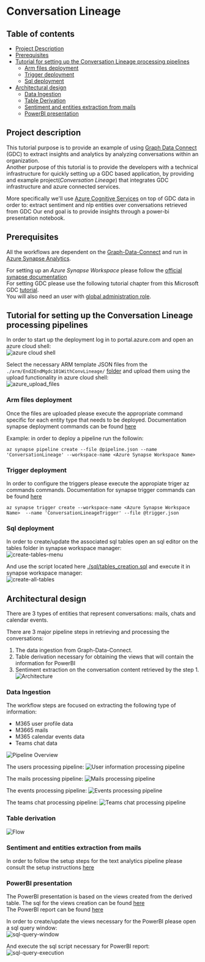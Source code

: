 # Conversation Lineage

## Table of contents
- [Project Description](#project-description)
- [Prerequisites](#prerequisites)
- [Tutorial for setting up the Conversation Lineage processing pipelines](#tutorial-for-setting-up-the-conversation-lineage-processing-pipelines)
    - [Arm files deployment](#arm-files-deployment)
    - [Trigger deployment](#trigger-deployment)
    - [Sql deployment](#sql-deployment)
- [Architectural design](#architectural-design)
    - [Data Ingestion](#data-ingestion)
    - [Table Derivation](#table-derivation)  
    - [Sentiment and entities extraction from mails](#sentiment-and-entities-extraction-from-mails)
    - [PowerBI presentation](#powerbi-presentation)



## Project description
This tutorial purpose is to provide an example of using [Graph Data Connect](https://docs.microsoft.com/en-us/graph/data-connect-concept-overview)
(GDC) to extract insights and analytics by analyzing
conversations within an organization.  
Another purpose of this tutorial is to provide the developers with a technical infrastructure for quickly 
setting up a GDC  based application, by providing and example project(*Conversation Lineage*) 
that integrates GDC infrastructure and azure connected services.

More specifically we'll use [Azure Cognitive Services](https://azure.microsoft.com/en-us/services/cognitive-services/text-analytics/)
on top of GDC data in order to: extract sentiment and nlp entities over conversations retrieved from GDC 
Our end goal is to provide insights through a power-bi presentation notebook.

## Prerequisites

All the workflows are dependent on the [Graph-Data-Connect](https://docs.microsoft.com/en-us/graph/data-connect-concept-overview)
and run in [Azure Synapse Analytics](https://docs.microsoft.com/en-us/azure/synapse-analytics/). 

For setting up an *Azure Synapse Workspace* please follow the [official synapse documentation](https://docs.microsoft.com/en-us/azure/synapse-analytics/get-started-create-workspace)    
For setting GDC please use the following tutorial chapter from this Microsoft GDC [tutorial](https://github.com/microsoftgraph/msgraph-training-dataconnect/blob/master/Lab.md#exercise-1-setup-office-365-tenant-and-enable-microsoft-graph-data-connect).    
You will also need an user with [global administration role](https://docs.microsoft.com/en-us/azure/role-based-access-control/elevate-access-global-admin).  


## Tutorial for setting up the Conversation Lineage processing pipelines

In order to start up the deployment log in to portal.azure.com and open an azure cloud shell:   
![azure cloud shell](./docs/azure_cloud_shell.png)

Select the necessary ARM template JSON files from the `./arm/End2EndMgdc101WithConvLineage/` [folder](./arm/End2EndMgdc101WithConvLineage) and upload them using
the upload functionality in azure cloud shell:   
![azure_upload_files](./docs/azure_upload_files.png)


### Arm files deployment
Once the files are uploaded please execute the appropriate command specific for each entity type that needs to be deployed.
Documentation synapse deployment commands can be found [here](https://docs.microsoft.com/en-us/cli/azure/synapse?view=azure-cli-latest)

Example: in order to deploy a pipeline run the followin:
```shell
az synapse pipeline create --file @pipeline.json --name 'ConversationLineage' --workspace-name <Azure Synapse Workspace Name>
```

### Trigger deployment
In order to configure the triggers please execute the appropiate triger az commands commands.
Documentation for synapse trigger commands can be found [here](https://docs.microsoft.com/en-us/cli/azure/synapse/trigger?view=azure-cli-latest#az-synapse-trigger-create)

```shell
az synapse trigger create --workspace-name <Azure Synapse Workspace Name>  --name 'ConversationLineageTrigger' --file @trigger.json
  ```

### Sql deployment
In order to create/update the associated sql tables open an sql editor on the tables folder in synapse workspace manager:  
![create-tables-menu](./docs/sql_script_create_table_menu.png)

And use the script located here [./sql/tables_creation.sql](./sql/tables_creation.sql) and execute it in synapse workspace manager:  
![create-all-tables](./docs/sql_script_create_all_tables.png)

## Architectural design

There are 3 types of entities that represent conversations: mails, chats and calendar events.

There are 3 major pipeline steps in retrieving and processing the conversations:
1) The data ingestion from Graph-Data-Connect.
2) Table derivation necessary for obtaining the views that will contain the information for PowerBI
3) Sentiment extraction on the conversation content retrieved by the step 1. 
![Architecture](./docs/Diagram-Architecture.png)

### Data Ingestion

The workflow steps are focused on extracting the following type of information:
- M365 user profile data
- M3665 mails
- M365 calendar events data
- Teams chat data


![Pipeline Overview](./docs/generating_pipeline.png)


The users processing pipeline:
![User information processing pipeline](./docs/pipeline_process_users_data.png)

The mails processing pipeline:
![Mails processing pipeline](./docs/pipeline_process_emails_data.png)

The events processing pipeline:
![Events processing pipeline](./docs/pipeline_process_events_data.png)

The teams chat processing pipeline:
![Teams chat processing pipeline](./docs/pipeline_process_teams_chat_data.png)


### Table derivation

![Flow ](./docs/Conversation%20Lineage%20Table%20Derivation.png)

###  Sentiment and entities extraction from mails 

In order to follow the setup steps for the text analytics pipeline please consult the setup instructions [here](conversations_text_analytics/README.MD)

### PowerBI presentation
The PowerBI presentation is based on the views created from the derived table.
The sql for the views creation can be found [here](./sql/views_creation_sql.sql)  
The PowerBI report can be found [here](./power_bi_presentation/MGDC%20Conversation%20Lineage.pbix)

In order to create/update the views necessary for the PowerBI please open a sql query window:  
![sql-query-window](./docs/sql_script_creation.png)  

And execute the sql script necessary for PowerBI report:  
![sql-query-execution](./docs/sql_script_views_creation.png)
 
